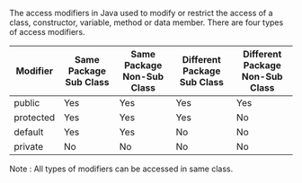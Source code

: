 The access modifiers in Java used to modify or restrict the access of a class, constructor, variable, method or data member. There are four types of access modifiers.

| Modifier  | Same Package <br> Sub Class| Same Package <br>Non-Sub Class | Different Package<br>Sub Class  |  Different Package<br>Non-Sub Class  |
|-----------|--------------|---------------|--------------------|---------------------|
| public    |    Yes       |    Yes        |      Yes           |       Yes           |
| protected |    Yes       |    Yes        |      Yes           |       No            |
| default   |    Yes       |    Yes        |      No            |       No            |
| private   |    No        |    No         |      No            |       No            |

Note : All types of modifiers can be accessed in same class.

